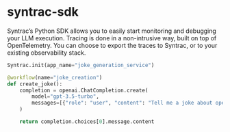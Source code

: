 # syntrac-sdk

Syntrac’s Python SDK allows you to easily start monitoring and debugging your LLM execution. Tracing is done in a non-intrusive way, built on top of OpenTelemetry. You can choose to export the traces to Syntrac, or to your existing observability stack.

```python
Syntrac.init(app_name="joke_generation_service")

@workflow(name="joke_creation")
def create_joke():
    completion = openai.ChatCompletion.create(
        model="gpt-3.5-turbo",
        messages=[{"role": "user", "content": "Tell me a joke about opentelemetry"}],
    )

    return completion.choices[0].message.content
```
